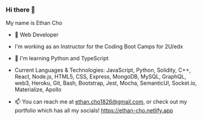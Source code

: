 ### Hi there 👋

<!--
**echo1826/echo1826** is a ✨ _special_ ✨ repository because its `README.md` (this file) appears on your GitHub profile.

Here are some ideas to get you started:

- 🔭 I’m currently working on ...
- 🌱 I’m currently learning ...
- 👯 I’m looking to collaborate on ...
- 🤔 I’m looking for help with ...
- 💬 Ask me about ...
- 📫 How to reach me: ...
- 😄 Pronouns: ...
- ⚡ Fun fact: ...
-->
My name is Ethan Cho

- 🌱 Web Developer

- I'm working as an Instructor for the Coding Boot Camps for 2U/edx

- 🔭 I'm learning Python and TypeScript

- Current Languages & Technologies: JavaScript, Python, Solidity, C++, React, Node.js, HTML5, CSS, Express, MongoDB, MySQL, GraphQL, web3, Heroku, Git, Bash, Bootstrap, Jest, Mocha, SemanticUI, Socket.io, Materialize, Apollo

- 📫 You can reach me at <ethan.cho1826@gmail.com>, or check out my portfolio which has all my socials! <https://ethan-cho.netlify.app>
